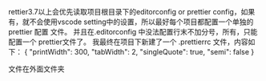 rettier3.7以上会优先读取项目根目录下的editorconfig or prettier config，如果有，就不会使用vscode setting中的设置，所以最好每个项目都配置一个单独的 prettier 配置 文件。 并且在.editorconfig 中没法配置行末不加分号，所有，只能配置一个 prettier文件了。 我最终在项目下新建了一个 .prettierrc 文件，内容如下： { "printWidth": 300, "tabWidth": 2, "singleQuote": true, "semi": false }

文件在外面文件夹